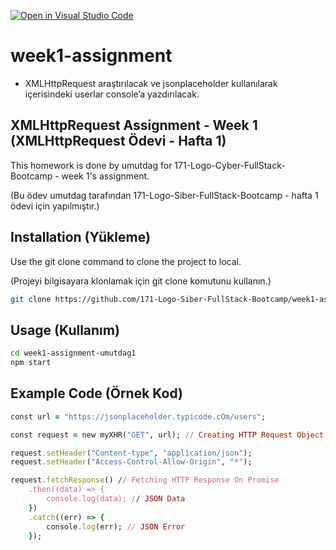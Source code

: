 [![Open in Visual Studio Code](https://classroom.github.com/assets/open-in-vscode-f059dc9a6f8d3a56e377f745f24479a46679e63a5d9fe6f495e02850cd0d8118.svg)](https://classroom.github.com/online_ide?assignment_repo_id=6902368&assignment_repo_type=AssignmentRepo)
# week1-assignment

- XMLHttpRequest araştırılacak ve jsonplaceholder kullanılarak içerisindeki userlar console’a yazdırılacak.

## XMLHttpRequest Assignment - Week 1 (XMLHttpRequest Ödevi - Hafta 1)

This homework is done by umutdag for 171-Logo-Cyber-FullStack-Bootcamp - week 1's assignment.

(Bu ödev umutdag tarafından 171-Logo-Siber-FullStack-Bootcamp - hafta 1 ödevi için yapılmıştır.)

## Installation (Yükleme)

Use the git clone command to clone the project to local.

(Projeyi bilgisayara klonlamak için git clone komutunu kullanın.)

```bash
git clone https://github.com/171-Logo-Siber-FullStack-Bootcamp/week1-assignment-umutdag1
```

## Usage (Kullanım)

```bash
cd week1-assignment-umutdag1
npm start
```

## Example Code (Örnek Kod)
```ruby
const url = "https://jsonplaceholder.typicode.cOm/users";

const request = new myXHR("GET", url); // Creating HTTP Request Object

request.setHeader("Content-type", "application/json"); 
request.setHeader("Access-Control-Allow-Origin", "*");

request.fetchResponse() // Fetching HTTP Response On Promise
    .then((data) => {
        console.log(data); // JSON Data
    })
    .catch((err) => {
        console.log(err); // JSON Error
    });
```